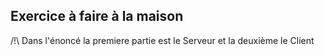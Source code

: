 ## Exercice à faire à la maison

/!\ Dans l'énoncé la premiere partie est le Serveur et la deuxième le Client 